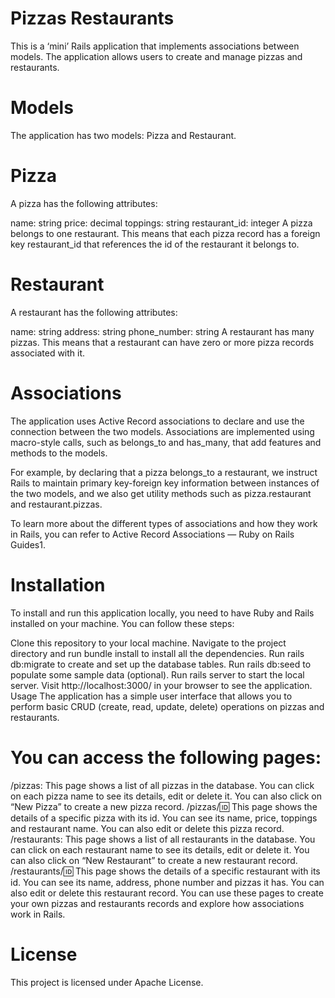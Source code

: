 # Pizzas Restaurants
This is a ‘mini’ Rails application that implements associations between models. The application allows users to create and manage pizzas and restaurants.

# Models
The application has two models: Pizza and Restaurant.

# Pizza
A pizza has the following attributes:

name: string
price: decimal
toppings: string
restaurant_id: integer
A pizza belongs to one restaurant. This means that each pizza record has a foreign key restaurant_id that references the id of the restaurant it belongs to.

# Restaurant
A restaurant has the following attributes:

name: string
address: string
phone_number: string
A restaurant has many pizzas. This means that a restaurant can have zero or more pizza records associated with it.

# Associations
The application uses Active Record associations to declare and use the connection between the two models. Associations are implemented using macro-style calls, such as belongs_to and has_many, that add features and methods to the models.

For example, by declaring that a pizza belongs_to a restaurant, we instruct Rails to maintain primary key-foreign key information between instances of the two models, and we also get utility methods such as pizza.restaurant and restaurant.pizzas.

To learn more about the different types of associations and how they work in Rails, you can refer to Active Record Associations — Ruby on Rails Guides1.

# Installation
To install and run this application locally, you need to have Ruby and Rails installed on your machine. You can follow these steps:

Clone this repository to your local machine.
Navigate to the project directory and run bundle install to install all the dependencies.
Run rails db:migrate to create and set up the database tables.
Run rails db:seed to populate some sample data (optional).
Run rails server to start the local server.
Visit http://localhost:3000/ in your browser to see the application.
Usage
The application has a simple user interface that allows you to perform basic CRUD (create, read, update, delete) operations on pizzas and restaurants.

# You can access the following pages:

/pizzas: This page shows a list of all pizzas in the database. You can click on each pizza name to see its details, edit or delete it. You can also click on “New Pizza” to create a new pizza record.
/pizzas/:id: This page shows the details of a specific pizza with its id. You can see its name, price, toppings and restaurant name. You can also edit or delete this pizza record.
/restaurants: This page shows a list of all restaurants in the database. You can click on each restaurant name to see its details, edit or delete it. You can also click on “New Restaurant” to create a new restaurant record.
/restaurants/:id: This page shows the details of a specific restaurant with its id. You can see its name, address, phone number and pizzas it has. You can also edit or delete this restaurant record.
You can use these pages to create your own pizzas and restaurants records and explore how associations work in Rails.

# License
This project is licensed under Apache License.